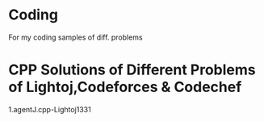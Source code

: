 # Coding
For my coding samples of diff. problems
<h1>CPP Solutions of Different Problems of Lightoj,Codeforces & Codechef</h1>
1.agentJ.cpp-Lightoj1331
